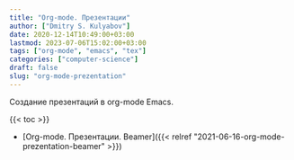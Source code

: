 ```yaml
---
title: "Org-mode. Презентации"
author: ["Dmitry S. Kulyabov"]
date: 2020-12-14T10:49:00+03:00
lastmod: 2023-07-06T15:02:00+03:00
tags: ["org-mode", "emacs", "tex"]
categories: ["computer-science"]
draft: false
slug: "org-mode-prezentation"
---
```


Создание презентаций в org-mode Emacs.

<!--more-->

{{< toc >}}

-   [Org-mode. Презентации. Beamer]({{< relref "2021-06-16-org-mode-prezentation-beamer" >}})

